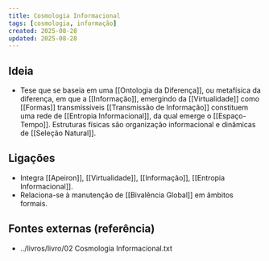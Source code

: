 ```yaml
---
title: Cosmologia Informacional
tags: [cosmologia, informação]
created: 2025-08-28
updated: 2025-08-28
---
```


## Ideia
- Tese que se baseia em uma [[Ontologia da Diferença]], ou metafísica da diferença, em que a [[Informação]], emergindo da [[Virtualidade]] como [[Formas]] transmissíveis [[Transmissão de Informação]] constituem uma rede de [[Entropia Informacional]], da qual emerge o [[Espaço-Tempo]]. Estruturas físicas são organização informacional e dinâmicas de [[Seleção Natural]].

## Ligações
- Integra [[Apeiron]], [[Virtualidade]], [[Informação]], [[Entropia Informacional]].
- Relaciona-se à manutenção de [[Bivalência Global]] em âmbitos formais.

## Fontes externas (referência)
- ../livros/livro/02 Cosmologia Informacional.txt

